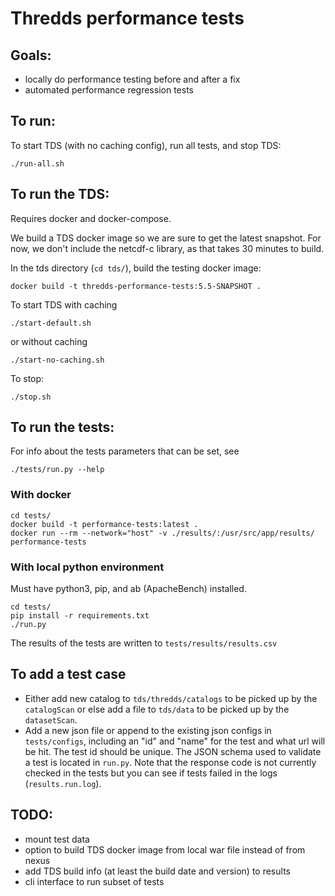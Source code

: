 # Thredds performance tests

## Goals:
- locally do performance testing before and after a fix
- automated performance regression tests

## To run:
To start TDS (with no caching config), run all tests, and stop TDS:
```
./run-all.sh
```

## To run the TDS:

Requires docker and docker-compose.

We build a TDS docker image so we are sure to get the latest snapshot. For now, we don't include the netcdf-c library, as that takes 30 minutes to build.

In the tds directory (`cd tds/`), build the testing docker image:
```
docker build -t thredds-performance-tests:5.5-SNAPSHOT .
```

To start TDS with caching
```
./start-default.sh
```
or without caching
```
./start-no-caching.sh
``````

To stop:
```
./stop.sh
```

## To run the tests:

For info about the tests parameters that can be set, see
```
./tests/run.py --help
```

### With docker
```
cd tests/
docker build -t performance-tests:latest .
docker run --rm --network="host" -v ./results/:/usr/src/app/results/ performance-tests
```

### With local python environment
Must have python3, pip, and ab (ApacheBench) installed.
```
cd tests/
pip install -r requirements.txt
./run.py
```

The results of the tests are written to `tests/results/results.csv`

## To add a test case

- Either add new catalog to `tds/thredds/catalogs` to be picked up by the `catalogScan`
or else add a file to `tds/data` to be picked up by the `datasetScan`.
- Add a new json file or append to the existing json configs in `tests/configs`, including an "id" and "name" for the test and what url will be hit.
The test id should be unique. The JSON schema used to validate a test is located in `run.py`.
Note that the response code is not currently checked in the tests but you can see if tests failed in the logs (`results.run.log`).

## TODO:
- mount test data
- option to build TDS docker image from local war file instead of from nexus
- add TDS build info (at least the build date and version) to results
- cli interface to run subset of tests
